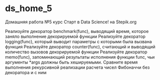 # ds_home_5
Домашняя работа №5 курс Старт в Data Science! на Stepik.org

Реализуйте декоратор benchmark(func), выводящий время, которое заняло выполнение декорируемой функции
Реализуйте декоратор logging(func), который выводит параметры с которыми была вызвана функция
Реализуйте декоратор counter(func), считающий и выводящий количество вызовов декорируемой функции
Реализуйте декоратор memo(func), запоминающий результаты исполнения функции func, чьи аргументы *args должны быть хешируемыми. Сравните время выполнения рекурсивной реализации расчета чисел Фибоначчи без декоратора и с ним
